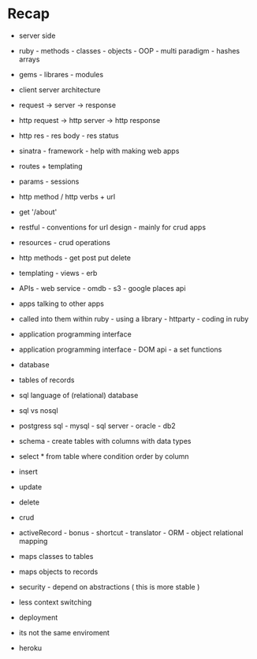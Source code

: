 # Recap

- server side
- ruby - methods - classes - objects - OOP - multi paradigm - hashes arrays
- gems - librares - modules


- client server architecture
- request -> server -> response
- http request -> http server -> http response
- http res - res body - res status

- sinatra - framework - help with making web apps
- routes + templating 
- params - sessions

- http method / http verbs + url
- get '/about'
- restful - conventions for url design - mainly for crud apps
- resources - crud operations

- http methods - get post put delete
- templating - views - erb

- APIs - web service - omdb - s3 - google places api
- apps talking to other apps 
- called into them within ruby - using a library - httparty - coding in ruby 
- application programming interface 

- application programming interface - DOM api - a set functions 

- database
- tables of records
- sql language of (relational) database
- sql vs nosql
- postgress sql - mysql - sql server - oracle - db2
- schema - create tables with columns with data types
- select * from table where condition order by column
- insert
- update
- delete
- crud

- activeRecord - bonus - shortcut - translator - ORM - object relational mapping 
- maps classes to tables 
- maps objects to records 
- security - depend on abstractions ( this is more stable )
- less context switching 

- deployment 
- its not the same enviroment 
- heroku 